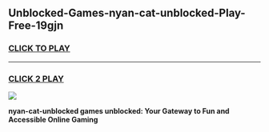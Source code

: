 
## Unblocked-Games-nyan-cat-unblocked-Play-Free-19gjn
<h3>
<a href="https://premium76.site?title=nyan-cat-unblocked&ref=23A">CLICK TO PLAY</a></h3>
<hr>

<h3>
<a href="https://premium76.site?title=nyan-cat-unblocked&ref=23A">CLICK 2 PLAY</a>
  
</h3>

<a href="https://premium76.site?title=nyan-cat-unblocked&ref=23A"><img src="https://clearcache.store/games.png"></a>


**nyan-cat-unblocked games unblocked: Your Gateway to Fun and Accessible Online Gaming**
